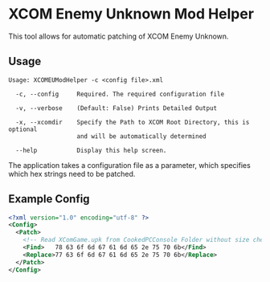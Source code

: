 XCOM Enemy Unknown Mod Helper
=============================

This tool allows for automatic patching of XCOM Enemy Unknown. 

Usage
------

```
Usage: XCOMEUModHelper -c <config file>.xml

  -c, --config     Required. The required configuration file

  -v, --verbose    (Default: False) Prints Detailed Output

  -x, --xcomdir    Specify the Path to XCOM Root Directory, this is optional
                   and will be automatically determined

  --help           Display this help screen.
```

The application takes a configuration file as a parameter, which specifies which hex strings need to be patched. 

Example Config
--------------

```xml
<?xml version="1.0" encoding="utf-8" ?>
<Config>
  <Patch>
    <!-- Read XComGame.upk from CookedPCConsole Folder without size check -->
    <Find>   78 63 6f 6d 67 61 6d 65 2e 75 70 6b</Find>
    <Replace>77 63 6f 6d 67 61 6d 65 2e 75 70 6b</Replace>
  </Patch>
</Config>
```

